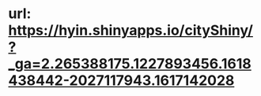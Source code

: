 # url: https://hyin.shinyapps.io/cityShiny/?_ga=2.265388175.1227893456.1618438442-2027117943.1617142028
